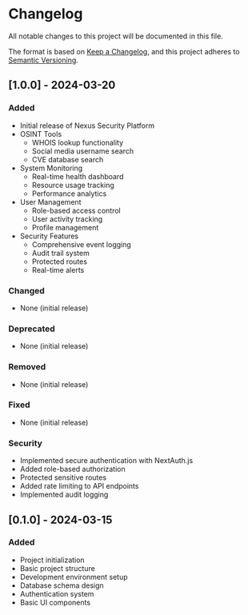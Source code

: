 # Changelog

All notable changes to this project will be documented in this file.

The format is based on [Keep a Changelog](https://keepachangelog.com/en/1.0.0/),
and this project adheres to [Semantic Versioning](https://semver.org/spec/v2.0.0.html).

## [1.0.0] - 2024-03-20

### Added
- Initial release of Nexus Security Platform
- OSINT Tools
  - WHOIS lookup functionality
  - Social media username search
  - CVE database search
- System Monitoring
  - Real-time health dashboard
  - Resource usage tracking
  - Performance analytics
- User Management
  - Role-based access control
  - User activity tracking
  - Profile management
- Security Features
  - Comprehensive event logging
  - Audit trail system
  - Protected routes
  - Real-time alerts

### Changed
- None (initial release)

### Deprecated
- None (initial release)

### Removed
- None (initial release)

### Fixed
- None (initial release)

### Security
- Implemented secure authentication with NextAuth.js
- Added role-based authorization
- Protected sensitive routes
- Added rate limiting to API endpoints
- Implemented audit logging

## [0.1.0] - 2024-03-15

### Added
- Project initialization
- Basic project structure
- Development environment setup
- Database schema design
- Authentication system
- Basic UI components 